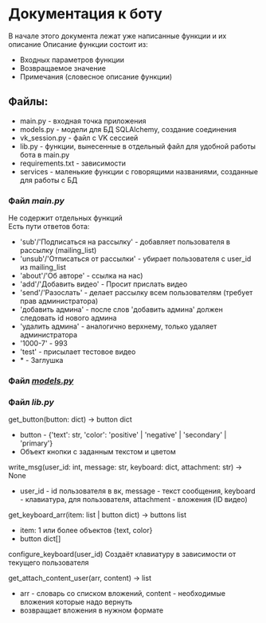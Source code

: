 # Документация к боту

В начале этого документа лежат уже написанные функции и их описание
Описание функции состоит из:
- Входных параметров функции
- Возвращаемое значение
- Примечания (словесное описание функции)

## Файлы:
- main.py - входная точка приложения
- models.py - модели для БД SQLAlchemy, создание соединения
- vk_session.py - файл с VK сессией
- lib.py - функции, вынесенные в отдельный файл для удобной работы бота в main.py
- requirements.txt - зависимости
- services - маленькие функции с говорящими названиями, созданные для работы с БД

### Файл *main.py*

Не содержит отдельных функций\
Есть пути ответов бота:
- 'sub'/'Подписаться на рассылку' - добавляет пользователя в рассылку (mailing_list)
- 'unsub'/'Отписаться от рассылки' - убирает пользователя с user_id из mailing_list
- 'about'/'Об авторе' - ссылка на нас)
- 'add'/'Добавить видео' - Просит прислать видео
- 'send'/'Разослать' - делает рассылку всем пользователям (требует прав администратора)
- 'добавить админа' - после слов 'добавить админа' должен следовать id нового админа
- 'удалить админа' - аналогично верхнему, только удаляет администратора
- '1000-7' - 993
- 'test' - присылает тестовое видео
- \* - Заглушка

### Файл [*models.py*](/db.md)

### Файл *lib.py*

get_button(button: dict) -> button dict
- button - {'text': str, 'color': 'positive' | 'negative' | 'secondary' | 'primary'}
- Объект кнопки с заданным текстом и цветом

write_msg(user_id: int, message: str, keyboard: dict, attachment: str) -> None
- user_id - id пользователя в вк, message - текст сообщения, keyboard - клавиатура, для пользователя, attachment - вложения
  (ID видео)

get_keyboard_arr(item: list | button dict) -> buttons list
- item: 1 или более объектов {text, color}
- button dict[]

configure_keyboard(user_id)
Создаёт клавиатуру в зависимости от текущего пользователя

get_attach_content_user(arr, content) -> list
- arr - словарь со списком вложений, content - необходимые вложения которые надо вернуть
- возвращает вложения в нужном формате 
